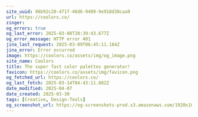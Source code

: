 ```yaml
---
site_uuid: 96b92c20-471f-46d6-9499-9e918d38caa9
url: https://coolors.co/
zinger: 
og_errors: true
og_last_error: 2025-03-08T20:39:43.677Z
og_error_message: HTTP error 401
jina_last_request: 2025-03-09T06:45:11.184Z
jina_error: Error occurred
image: https://coolors.co/assets/img/og_image.png
site_name: Coolors
title: The super fast color palettes generator!
favicon: https://coolors.co/assets/img/favicon.png
og_fetched_url: https://coolors.co/
og_last_fetch: 2025-03-14T04:43:11.882Z
date_modified: 2025-04-07
date_created: 2025-03-30
tags: [Creative, Design-Tools]
og_screenshot_url: https://og-screenshots-prod.s3.amazonaws.com/1920x1080/80/false/79b90a44f8fcb00c0fda2ba99275a70dba5d6a5246bc614990a40a0dfdaddd03.jpeg
---
```


